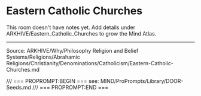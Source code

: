 # Eastern Catholic Churches

This room doesn't have notes yet. Add details under ARKHIVE/Eastern_Catholic_Churches to grow the Mind Atlas.

---
Source: ARKHIVE/Why/Philosophy Religion and Belief Systems/Religions/Abrahamic Religions/Christianity/Denominations/Catholicism/Eastern-Catholic-Churches.md

/// === PROPROMPT:BEGIN ===
see: MIND/ProPrompts/Library/DOOR-Seeds.md
/// === PROPROMPT:END ===
